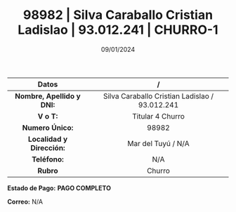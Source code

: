 ﻿---
title: 98982 | Silva Caraballo Cristian Ladislao | 93.012.241 | CHURRO-1
date: 09/01/2024
draft: false
tags: ['mar del tuyu', 'titular', 'churro']
---

|          **Datos**          |  /  |
|:---------------------------:|:---:|
| **Nombre, Apellido y DNI:** | Silva Caraballo Cristian Ladislao / 93.012.241 |
|          **V o T:**         | Titular 4 Churro |
|      **Numero Único:**      | 98982 |
|  **Localidad y Dirección:** | Mar del Tuyú / N/A |
|        **Teléfono:**        | N/A |
|          **Rubro**          | Churro |

**Estado de Pago:** **PAGO COMPLETO**

**Correo:** N/A
